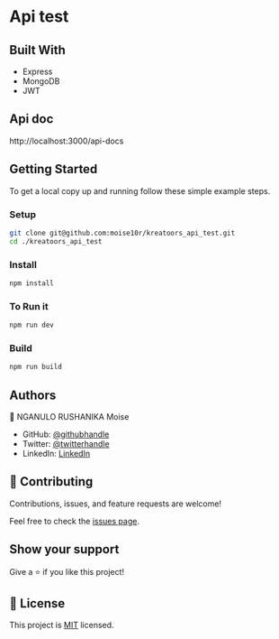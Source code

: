 # Api test

## Built With

- Express
- MongoDB
- JWT

## Api doc

http://localhost:3000/api-docs

## Getting Started

To get a local copy up and running follow these simple example steps.

### Setup

```bash
git clone git@github.com:moise10r/kreatoors_api_test.git
cd ./kreatoors_api_test
```

### Install

```bash
npm install
```

### To Run it

```bash
npm run dev
```

### Build

```bash
npm run build
```

## Authors

👤 NGANULO RUSHANIKA Moise

- GitHub: [@githubhandle](https://github.com/moise10r)
- Twitter: [@twitterhandle](https://twitter.com/MRushanika)
- LinkedIn: [LinkedIn](https://www.linkedin.com/in/nganulo-rushanika-mo%C3%AFse-626139197/)

## 🤝 Contributing

Contributions, issues, and feature requests are welcome!

Feel free to check the [issues page](../../issues/).

## Show your support

Give a ⭐️ if you like this project!

## 📝 License

This project is [MIT](./MIT.md) licensed.
